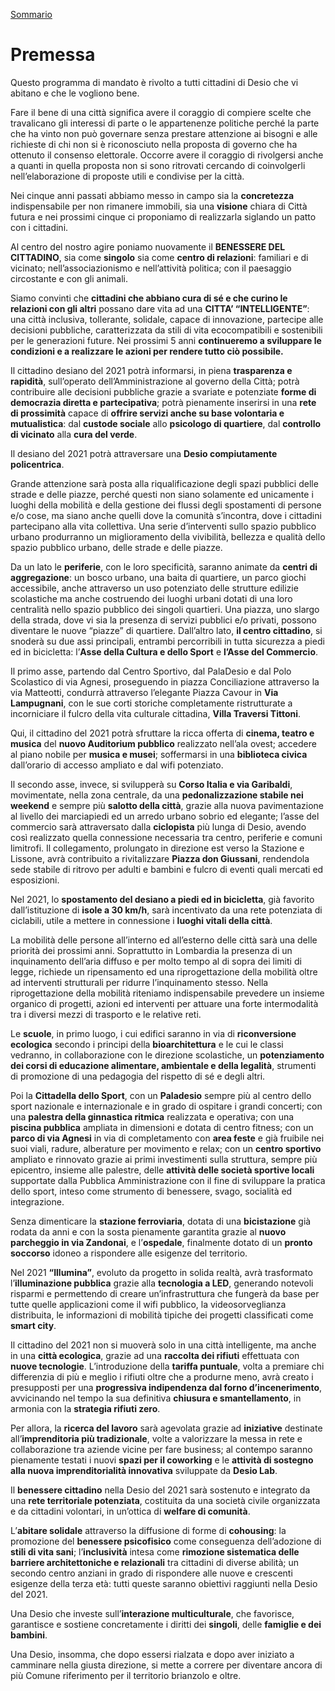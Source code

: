[Sommario](/struttura/sommario.md)

# Premessa

Questo programma di mandato è rivolto a tutti cittadini di Desio che vi abitano e che le vogliono bene.

Fare il bene di una città significa avere il coraggio di compiere scelte che travalicano gli interessi di parte o le appartenenze politiche perché la parte che ha vinto non può governare senza prestare attenzione ai bisogni e alle richieste di chi non si è riconosciuto nella proposta di governo che ha ottenuto il consenso elettorale. Occorre avere il coraggio di rivolgersi anche a quanti in quella proposta non si sono ritrovati cercando di coinvolgerli nell’elaborazione di proposte utili e condivise per la città.

Nei cinque anni passati abbiamo messo in campo sia la **concretezza** indispensabile per non rimanere immobili, sia una **visione** chiara di Città futura e nei prossimi cinque ci proponiamo di realizzarla siglando un patto con i cittadini.

Al centro del nostro agire poniamo nuovamente il **BENESSERE DEL CITTADINO**, sia come **singolo** sia come **centro di relazioni**: familiari e di vicinato; nell’associazionismo e nell’attività politica; con il paesaggio circostante e con gli animali.

Siamo convinti che **cittadini che abbiano cura di sé e che curino le relazioni con gli altri** possano dare vita ad una **CITTA’ “INTELLIGENTE”**: una città inclusiva, tollerante, solidale, capace di innovazione, partecipe alle decisioni pubbliche, caratterizzata da stili di vita ecocompatibili e sostenibili per le generazioni future. Nei prossimi 5 anni **continueremo a sviluppare le condizioni e a realizzare le azioni per rendere tutto ciò possibile.**

Il cittadino desiano del 2021 potrà informarsi, in piena **trasparenza e rapidità**, sull’operato dell’Amministrazione al governo della Città; potrà contribuire alle decisioni pubbliche grazie a svariate e potenziate **forme di democrazia diretta e partecipativa**; potrà pienamente inserirsi in una **rete di prossimità** capace di **offrire servizi anche su base volontaria e mutualistica**: dal **custode sociale** allo **psicologo di quartiere**, dal **controllo di vicinato** alla **cura del verde**.

Il desiano del 2021 potrà attraversare una **Desio compiutamente policentrica**.

Grande attenzione sarà posta alla riqualificazione degli spazi pubblici delle strade e delle piazze, perché questi non siano solamente ed unicamente i luoghi della mobilità e della gestione dei flussi degli spostamenti di persone e/o cose, ma siano anche quelli dove la comunità s’incontra, dove i cittadini partecipano alla vita collettiva. Una serie d’interventi sullo spazio pubblico urbano produrranno un miglioramento della vivibilità, bellezza e qualità dello spazio pubblico urbano, delle strade e delle piazze.

Da un lato le **periferie**, con le loro specificità, saranno animate da **centri di aggregazione**: un bosco urbano, una baita di quartiere, un parco giochi accessibile, anche attraverso un uso potenziato delle strutture edilizie scolastiche ma anche costruendo dei luoghi urbani dotati di una loro centralità nello spazio pubblico dei singoli quartieri. Una piazza, uno slargo della strada, dove vi sia la presenza di servizi pubblici e/o privati, possono diventare le nuove “piazze” di quartiere. Dall’altro lato, **il centro cittadino**, si snoderà su due assi principali, entrambi percorribili in tutta sicurezza a piedi ed in bicicletta: l’**Asse della Cultura e dello Sport** e **l’Asse del Commercio**.

Il primo asse, partendo dal Centro Sportivo, dal PalaDesio e dal Polo Scolastico di via Agnesi, proseguendo in piazza Conciliazione attraverso la via Matteotti, condurrà attraverso l’elegante Piazza Cavour in **Via Lampugnani**, con le sue corti storiche completamente ristrutturate a incorniciare il fulcro della vita culturale cittadina, **Villa Traversi Tittoni**.

Qui, il cittadino del 2021 potrà sfruttare la ricca offerta di **cinema, teatro e musica** del **nuovo Auditorium pubblico** realizzato nell’ala ovest; accedere al piano nobile per **musica e musei**; soffermarsi in una **biblioteca civica** dall’orario di accesso ampliato e dal wifi potenziato.

Il secondo asse, invece, si svilupperà su **Corso Italia e via Garibaldi**, movimentate, nella zona centrale, da una **pedonalizzazione stabile nei weekend** e sempre più **salotto della città**, grazie alla nuova pavimentazione al livello dei marciapiedi ed un arredo urbano sobrio ed elegante; l’asse del commercio sarà attraversato dalla **ciclopista** più lunga di Desio, avendo così realizzato quella connessione necessaria tra centro, periferie e comuni limitrofi. Il collegamento, prolungato in direzione est verso la Stazione e Lissone, avrà contribuito a rivitalizzare **Piazza don Giussani**, rendendola sede stabile di ritrovo per adulti e bambini e fulcro di eventi quali mercati ed esposizioni.

Nel 2021, lo **spostamento del desiano a piedi ed in bicicletta**, già favorito dall’istituzione di **isole a 30 km/h**, sarà incentivato da una rete potenziata di ciclabili, utile a mettere in connessione i **luoghi vitali della città**.

La mobilità delle persone all’interno ed all’esterno delle città sarà una delle priorità dei prossimi anni. Soprattutto in Lombardia la presenza di un inquinamento dell’aria diffuso e per molto tempo al di sopra dei limiti di legge, richiede un ripensamento ed una riprogettazione della mobilità oltre ad interventi strutturali per ridurre l’inquinamento stesso. Nella riprogettazione della mobilità riteniamo indispensabile prevedere un insieme organico di progetti, azioni ed interventi per attuare una forte intermodalità tra i diversi mezzi di trasporto e le relative reti.

Le **scuole**, in primo luogo, i cui edifici saranno in via di **riconversione ecologica** secondo i principi della **bioarchitettura** e le cui le classi vedranno, in collaborazione con le direzione scolastiche, un **potenziamento dei corsi di educazione alimentare, ambientale e della legalità**, strumenti di promozione di una pedagogia del rispetto di sé e degli altri.

Poi la **Cittadella dello Sport**, con un **Paladesio** sempre più al centro dello sport nazionale e internazionale e in grado di ospitare i grandi concerti; con una **palestra della ginnastica ritmica** realizzata e operativa; con una **piscina pubblica** ampliata in dimensioni e dotata di centro fitness; con un **parco di via Agnesi** in via di completamento con **area feste** e già fruibile nei suoi viali, radure, alberature per movimento e relax; con un **centro sportivo** ampliato e rinnovato grazie ai primi investimenti sulla struttura, sempre più epicentro, insieme alle palestre, delle **attività delle società sportive locali** supportate dalla Pubblica Amministrazione con il fine di sviluppare la pratica dello sport, inteso come strumento di benessere, svago, socialità ed integrazione.

Senza dimenticare la **stazione ferroviaria**, dotata di una **bicistazione** già rodata da anni e con la sosta pienamente garantita grazie al **nuovo parcheggio in via Zandonai**, e l’**ospedale**, finalmente dotato di un **pronto soccorso** idoneo a rispondere alle esigenze del territorio.

Nel 2021 **“Illumina”**, evoluto da progetto in solida realtà, avrà trasformato l’**illuminazione pubblica** grazie alla **tecnologia a LED**, generando notevoli risparmi e permettendo di creare un’infrastruttura che fungerà da base per tutte quelle applicazioni come il wifi pubblico, la videosorveglianza distribuita, le informazioni di mobilità tipiche dei progetti classificati come **smart city**.

Il cittadino del 2021 non si muoverà solo in una città intelligente, ma anche in una **città ecologica**, grazie ad una **raccolta dei rifiuti** effettuata con **nuove tecnologie**. L’introduzione della **tariffa puntuale**, volta a premiare chi differenzia di più e meglio i rifiuti oltre che a produrne meno, avrà creato i presupposti per una **progressiva indipendenza dal forno d’incenerimento**, avvicinando nel tempo la sua definitiva **chiusura e smantellamento**, in armonia con la **strategia rifiuti zero**.

Per allora, la **ricerca del lavoro** sarà agevolata grazie ad **iniziative** destinate all’**imprenditoria più tradizionale**, volte a valorizzare la messa in rete e collaborazione tra aziende vicine per fare business; al contempo saranno pienamente testati i nuovi **spazi per il coworking** e le **attività di sostegno alla nuova imprenditorialità innovativa** sviluppate da **Desio Lab**.

Il **benessere cittadino** nella Desio del 2021 sarà sostenuto e integrato da una **rete territoriale potenziata**, costituita da una società civile organizzata e da cittadini volontari, in un’ottica di **welfare di comunità**.

L’**abitare solidale** attraverso la diffusione di forme di **cohousing**: la promozione del **benessere psicofisico** come conseguenza dell’adozione di **stili di vita sani**; l’**inclusività** intesa come **rimozione sistematica delle barriere architettoniche e relazionali** tra cittadini di diverse abilità; un secondo centro anziani in grado di rispondere alle nuove e crescenti esigenze della terza età: tutti queste saranno obiettivi raggiunti nella Desio del 2021.

Una Desio che investe sull’**interazione multiculturale**, che favorisce, garantisce e sostiene concretamente i diritti dei **singoli**, delle **famiglie e dei bambini**.

Una Desio, insomma, che dopo essersi rialzata e dopo aver iniziato a camminare nella giusta direzione, si mette a correre per diventare ancora di più Comune riferimento per il territorio brianzolo e oltre.
